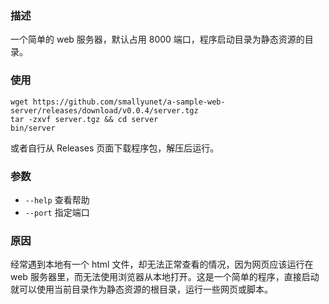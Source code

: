 ### 描述

一个简单的 web 服务器，默认占用 8000 端口，程序启动目录为静态资源的目录。

### 使用

```
wget https://github.com/smallyunet/a-sample-web-server/releases/download/v0.0.4/server.tgz
tar -zxvf server.tgz && cd server
bin/server
```

或者自行从 Releases 页面下载程序包，解压后运行。

### 参数

- `--help` 查看帮助
- `--port` 指定端口

### 原因

经常遇到本地有一个 html 文件，却无法正常查看的情况，因为网页应该运行在 web 服务器里，而无法使用浏览器从本地打开。这是一个简单的程序，直接启动就可以使用当前目录作为静态资源的根目录，运行一些网页或脚本。

